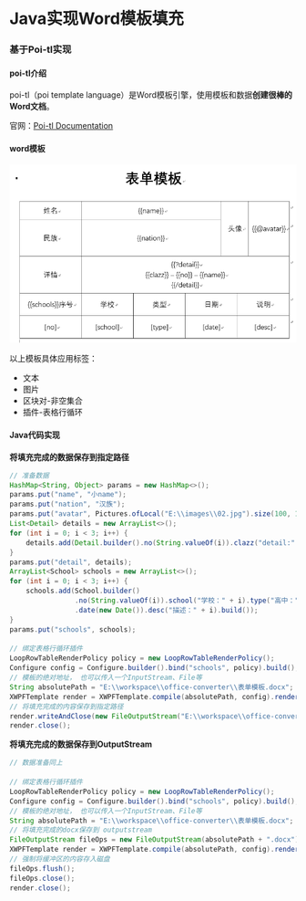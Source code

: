 # Java实现Word模板填充

### 基于Poi-tl实现

#### poi-tl介绍

poi-tl（poi template language）是Word模板引擎，使用模板和数据**创建很棒的Word文档**。

官网：[Poi-tl Documentation](https://deepoove.com/poi-tl/)

#### word模板

![image-20241023142056020](images/Java实现Word模板填充/image-20241023142056020.png)

以上模板具体应用标签：

- 文本
- 图片
- 区块对-非空集合
- 插件-表格行循环

#### Java代码实现

**将填充完成的数据保存到指定路径**

```java
// 准备数据
HashMap<String, Object> params = new HashMap<>();
params.put("name", "小name");
params.put("nation", "汉族");
params.put("avatar", Pictures.ofLocal("E:\\images\\02.jpg").size(100, 120).create());
List<Detail> details = new ArrayList<>();
for (int i = 0; i < 3; i++) {
    details.add(Detail.builder().no(String.valueOf(i)).clazz("detail:" + i).name("name:" + i).build());
}
params.put("detail", details);
ArrayList<School> schools = new ArrayList<>();
for (int i = 0; i < 3; i++) {
    schools.add(School.builder()
                .no(String.valueOf(i)).school("学校：" + i).type("高中：" + i)
                .date(new Date()).desc("描述：" + i).build());
}
params.put("schools", schools);

// 绑定表格行循环插件
LoopRowTableRenderPolicy policy = new LoopRowTableRenderPolicy();
Configure config = Configure.builder().bind("schools", policy).build();
// 模板的绝对地址， 也可以传入一个InputStream、File等
String absolutePath = "E:\\workspace\\office-converter\\表单模板.docx";
XWPFTemplate render = XWPFTemplate.compile(absolutePath, config).render(params);
// 将填充完成的内容保存到指定路径
render.writeAndClose(new FileOutputStream("E:\\workspace\\office-converter\\表单模板-data.docx"));
render.close();
```

**将填充完成的数据保存到OutputStream**

```java
// 数据准备同上

// 绑定表格行循环插件
LoopRowTableRenderPolicy policy = new LoopRowTableRenderPolicy();
Configure config = Configure.builder().bind("schools", policy).build();
// 模板的绝对地址， 也可以传入一个InputStream、File等
String absolutePath = "E:\\workspace\\office-converter\\表单模板.docx";
// 将填充完成的docx保存到 outputstream
FileOutputStream fileOps = new FileOutputStream(absolutePath + ".docx");
XWPFTemplate render = XWPFTemplate.compile(absolutePath, config).render(params, fileOps);
// 强制将缓冲区的内容存入磁盘
fileOps.flush();
fileOps.close();
render.close();
```

